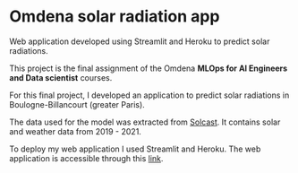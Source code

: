 # Omdena solar radiation app
Web application developed using Streamlit and Heroku to predict solar radiations.

This project is the final assignment of the Omdena **MLOps for AI Engineers and Data scientist** courses.

For this final project, I developed an application to predict solar radiations in Boulogne-Billancourt (greater Paris).

The data used for the model was extracted from [Solcast](https://solcast.com/). It contains solar and weather data from 2019 -  2021.

To deploy my web application I used Streamlit and Heroku.
The web application is accessible through this [link](https://solar-radiation-heroku.herokuapp.com/).



